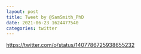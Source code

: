 ```yaml
--- 
layout: post 
title: Tweet by @SamSmith_PhD 
date: 2021-06-23 1624477540 
categories: twitter 
--- 
```

https://twitter.com/o/status/1407786725938655232